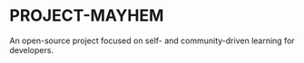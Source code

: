 # PROJECT-MAYHEM

An open-source project focused on self- and community-driven learning for developers.
